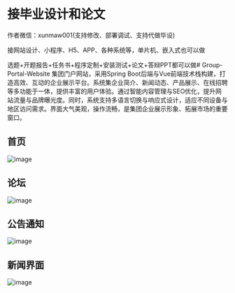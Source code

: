 # 接毕业设计和论文
作者微信：xunmaw001(支持修改、部署调试、支持代做毕设)

接网站设计、小程序、H5、APP、各种系统等，单片机、嵌入式也可以做

选题+开题报告+任务书+程序定制+安装测试+论文+答辩PPT都可以做# Group-Portal-Website
集团门户网站，采用Spring Boot后端与Vue前端技术栈构建，打造高效、互动的企业展示平台。系统集企业简介、新闻动态、产品展示、在线招聘等多功能于一体，提供丰富的用户体验。通过智能内容管理与SEO优化，提升网站流量与品牌曝光度。同时，系统支持多语言切换与响应式设计，适应不同设备与地区访问需求。界面大气美观，操作流畅，是集团企业展示形象、拓展市场的重要窗口。
## 首页
![image](https://github.com/user-attachments/assets/1b796b03-65c8-4978-8a7e-f00b736b8405)
## 论坛
![image](https://github.com/user-attachments/assets/7f27c3a9-681a-45fb-8982-9200f5e7477f)
## 公告通知
![image](https://github.com/user-attachments/assets/222c546f-aa2e-4b14-ba56-6eef5ad638d6)
## 新闻界面
![image](https://github.com/user-attachments/assets/f0ba3e32-9f01-42a3-9a7a-6327c62e1e77)
